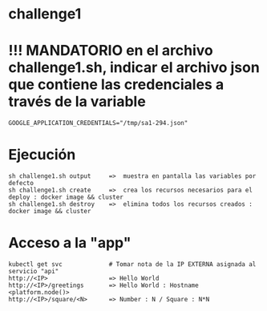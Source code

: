 # challenge1

# !!! MANDATORIO en el archivo challenge1.sh, indicar el archivo json que contiene las credenciales a través de la variable 

    GOOGLE_APPLICATION_CREDENTIALS="/tmp/sa1-294.json" 
    
# Ejecución

    sh challenge1.sh output     =>  muestra en pantalla las variables por defecto
    sh challenge1.sh create     =>  crea los recursos necesarios para el deploy : docker image && cluster
    sh challenge1.sh destroy    =>  elimina todos los recursos creados : docker image && cluster
    
# Acceso a la "app"

    kubectl get svc             # Tomar nota de la IP EXTERNA asignada al servicio "api"
    http://<IP>                 => Hello World
    http://<IP>/greetings       => Hello World : Hostname <platform.node()>
    http://<IP>/square/<N>      => Number : N / Square : N*N
  
